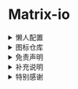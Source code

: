 # Matrix-io

<details>
   <summary>懒人配置</summary>   

 * Clash

   * [Matrix](https://raw.githubusercontent.com/Centralmatrix3/Matrix-io/master/Clash/Matrix.yaml)

 * Loon

   * [Matrix](https://raw.githubusercontent.com/Centralmatrix3/Matrix-io/master/Loon/Matrix.conf)

 * QuantumultX

   * [Matrix](https://raw.githubusercontent.com/Centralmatrix3/Matrix-io/master/QuantumultX/Matrix.conf)

 * Shadowrocket

   * [Matrix](https://raw.githubusercontent.com/Centralmatrix3/Matrix-io/master/Shadowrocket/Matrix.conf)

 * Stash

   * [Matrix](https://raw.githubusercontent.com/Centralmatrix3/Matrix-io/master/Stash/Matrix.yaml)

 * Surge

   * [Matrix](https://raw.githubusercontent.com/Centralmatrix3/Matrix-io/master/Surge/Matrix.conf)

</details>

<details>
   <summary>图标仓库</summary>

 * 策略图标

   * [Matrix](https://raw.githubusercontent.com/Centralmatrix3/Matrix-io/master/Gallery/Matrix.Json)

</details>

<details>
   <summary>免责声明</summary>

 * 本仓库中涉及的任何解锁和解密分析脚本仅用于资源共享和学习研究，不能保证其合法性，准确性，完整性和有效性，请根据情况自行判断。

 * 间接使用规则和脚本的任何用户，包括但不限于建立VPS 或在某些行为违反国家与地区法律或相关法规情况下进行传播，本人对于由此引起的任何隐私泄漏或其他后果概不负责。

 * 请勿将本仓库内的任何内容用于商业或非法目的，否则后果自负。

 * 如果任何单位或个人认为该项目的脚本可能涉嫌侵犯其权利，则应及时通知并提供身份证明，所有权证明，我将在收到认证文件后删除相关脚本。

 * 对任何本仓库中包含的脚本在使用中可能出现的问题概不负责，包括但不限于由任何脚本错误导致的任何损失或损害。

 * 您必须在下载后的24小时内从计算机或手机中完全删除以上内容。

 * 任何以任何方式查看此项目的人或直接或间接使用该项目的任何脚本的使用者都应仔细阅读此声明。保留随时更改或补充此免责声明的权利。一旦使用并复制了任何本仓库相关脚本或其他内容，则视为您已接受此免责声明。

</details>

<details>
   <summary>补充说明</summary>

 * 本仓库只搬运规则、重写与脚本，在此基础上进行修改满足我的需求作为自用库使用，并不负责维护规则、重写、脚本。

 * 不保证所有规则与脚本的可用性。

 * 不生产规则只是开源规则的搬运工。

 * 所有规则数据都来自互联网，感谢开源规则项目作者的辛勤付出。

</details>

<details>
   <summary>特别感谢</summary>

 * 重写规则

   * [ScriptHub](https://github.com/Script-Hub-Org)

   * [RuCu6](https://github.com/RuCu6) 
 
   * [kokoryh](https://github.com/kokoryh) 
   * [Maasea](https://github.com/Maasea) 

   * [chavyleung](https://github.com/chavyleung) 

   * [keywos](https://github.com/keywos) 

   * [githubdulong](https://github.com/githubdulong)

   * [ddgksf2013](https://github.com/ddgksf2013) 

   * [app2smile](https://github.com/app2smile)

   * [DivineEngine](https://github.com/DivineEngine)

   * 小白脸(Surge群组)

   * [xream](https://github.com/xream)

   * [chengkongyiban](https://github.com/chengkongyiban)

   * [Pemg-YM](https://github.com/Peng-YM)

   * [NobyDa](https://github.com/NobyDa)

   * [Semporia](https://github.com/Semporia)

   * [zmqcherish](https://github.com/zmqcherish)

   * [mieqq](https://github.com/mieqq)

 * 分流规则

   * [ACL4SSR](https://github.com/ACL4SSR)

   * [Blackmatrix7](https://github.com/blackmatrix7) 

   * [DivineEngine](https://github.com/DivineEngine)

   * [ConnersHua](https://github.com/ConnersHua)

   * [LM-Firefly](https://github.com/LM-Firefly)

 * 脚本规则

   * [KOP-XIAO](https://github.com/KOP-XIAO)

   * [CrossUtility](https://github.com/crossutility)

   * [DivineEngine](https://github.com/DivineEngine)

   * [I-am-R-E](https://github.com/I-am-R-E) 

   * [NobyDa](https://github.com/NobyDa)  

 * 配置文件

   * [KOP-XIAO](https://github.com/KOP-XIAO)

   * [ddgksf2013](https://github.com/ddgksf2013)

 * 策略图标

   * [Orz-3](https://github.com/Orz-3)

   * [Koolson](https://github.com/koolson)

</details>
